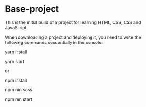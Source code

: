 # Base-project

This is the initial build of a project for learning HTML, CSS, CSS and JavaScript.

When downloading a project and deploying it, you need to write the following commands sequentially in the console:

yarn install

yarn start

or

npm install

npm run scss

npm run start
